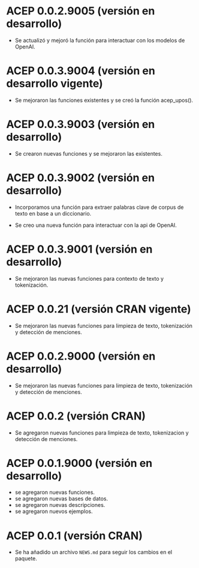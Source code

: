 
# ACEP 0.0.2.9005 (versión en desarrollo)

* Se actualizó y mejoró la función para interactuar con los modelos de OpenAI.

# ACEP 0.0.3.9004 (versión en desarrollo vigente)

* Se mejoraron las funciones existentes y se creó la función acep_upos().

# ACEP 0.0.3.9003 (versión en desarrollo)

* Se crearon nuevas funciones y se mejoraron las existentes.

# ACEP 0.0.3.9002 (versión en desarrollo)

* Incorporamos una función para extraer palabras clave de corpus de texto en base a un diccionario.

* Se creo una nueva función para interactuar con la api de OpenAI.

# ACEP 0.0.3.9001 (versión en desarrollo)

* Se mejoraron las nuevas funciones para contexto de texto y tokenización.

# ACEP 0.0.21 (versión CRAN vigente)

* Se mejoraron las nuevas funciones para limpieza de texto, tokenización y detección de menciones.

# ACEP 0.0.2.9000 (versión en desarrollo)

* Se mejoraron las nuevas funciones para limpieza de texto, tokenización y detección de menciones.

# ACEP 0.0.2 (versión CRAN)

* Se agregaron nuevas funciones para limpieza de texto, tokenizacion y detección de menciones.

# ACEP 0.0.1.9000 (versión en desarrollo)

* se agregaron nuevas funciones.
* se agregaron nuevas bases de datos.
* se agregaron nuevas descripciones.
* se agregaron nuevos ejemplos.

# ACEP 0.0.1 (versión CRAN)

* Se ha añadido un archivo `NEWS.md` para seguir los cambios en el paquete.
